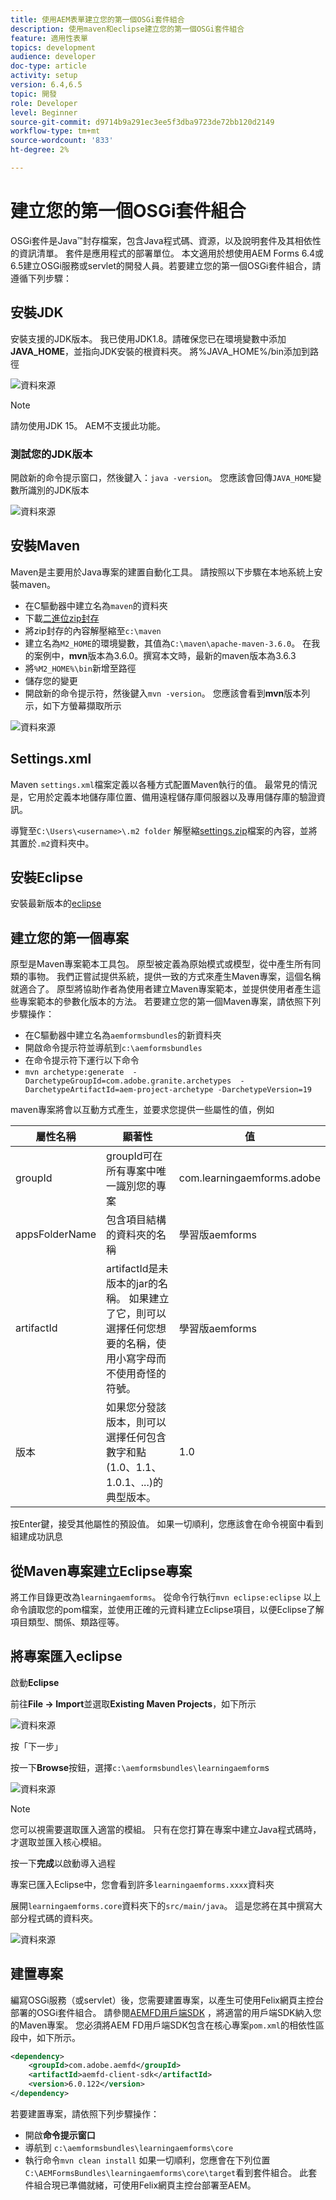 ```yaml
---
title: 使用AEM表單建立您的第一個OSGi套件組合
description: 使用maven和eclipse建立您的第一個OSGi套件組合
feature: 適用性表單
topics: development
audience: developer
doc-type: article
activity: setup
version: 6.4,6.5
topic: 開發
role: Developer
level: Beginner
source-git-commit: d9714b9a291ec3ee5f3dba9723de72bb120d2149
workflow-type: tm+mt
source-wordcount: '833'
ht-degree: 2%

---
```



# 建立您的第一個OSGi套件組合

OSGi套件是Java™封存檔案，包含Java程式碼、資源，以及說明套件及其相依性的資訊清單。 套件是應用程式的部署單位。 本文適用於想使用AEM Forms 6.4或6.5建立OSGi服務或servlet的開發人員。若要建立您的第一個OSGi套件組合，請遵循下列步驟：


## 安裝JDK

安裝支援的JDK版本。 我已使用JDK1.8。請確保您已在環境變數中添加&#x200B;**JAVA_HOME**，並指向JDK安裝的根資料夾。
將%JAVA_HOME%/bin添加到路徑

![資料來源](assets/java-home.JPG)

>[!NOTE]
> 請勿使用JDK 15。 AEM不支援此功能。

### 測試您的JDK版本

開啟新的命令提示窗口，然後鍵入：`java -version`。 您應該會回傳`JAVA_HOME`變數所識別的JDK版本

![資料來源](assets/java-version.JPG)

## 安裝Maven

Maven是主要用於Java專案的建置自動化工具。 請按照以下步驟在本地系統上安裝maven。

* 在C驅動器中建立名為`maven`的資料夾
* 下載[二進位zip封存](http://maven.apache.org/download.cgi)
* 將zip封存的內容解壓縮至`c:\maven`
* 建立名為`M2_HOME`的環境變數，其值為`C:\maven\apache-maven-3.6.0`。 在我的案例中，**mvn**&#x200B;版本為3.6.0。撰寫本文時，最新的maven版本為3.6.3
* 將`%M2_HOME%\bin`新增至路徑
* 儲存您的變更
* 開啟新的命令提示符，然後鍵入`mvn -version`。 您應該會看到&#x200B;**mvn**&#x200B;版本列示，如下方螢幕擷取所示

![資料來源](assets/mvn-version.JPG)

## Settings.xml

Maven `settings.xml`檔案定義以各種方式配置Maven執行的值。 最常見的情況是，它用於定義本地儲存庫位置、備用遠程儲存庫伺服器以及專用儲存庫的驗證資訊。

導覽至`C:\Users\<username>\.m2 folder`
解壓縮[settings.zip](assets/settings.zip)檔案的內容，並將其置於`.m2`資料夾中。

## 安裝Eclipse

安裝最新版本的[eclipse](https://www.eclipse.org/downloads/)

## 建立您的第一個專案

原型是Maven專案範本工具包。 原型被定義為原始模式或模型，從中產生所有同類的事物。 我們正嘗試提供系統，提供一致的方式來產生Maven專案，這個名稱就適合了。 原型將協助作者為使用者建立Maven專案範本，並提供使用者產生這些專案範本的參數化版本的方法。
若要建立您的第一個Maven專案，請依照下列步驟操作：

* 在C驅動器中建立名為`aemformsbundles`的新資料夾
* 開啟命令提示符並導航到`c:\aemformsbundles`
* 在命令提示符下運行以下命令
* `mvn archetype:generate  -DarchetypeGroupId=com.adobe.granite.archetypes  -DarchetypeArtifactId=aem-project-archetype -DarchetypeVersion=19`

maven專案將會以互動方式產生，並要求您提供一些屬性的值，例如

| 屬性名稱 | 顯著性 | 值 |
------------------------|---------------------------------------|---------------------
| groupId | groupId可在所有專案中唯一識別您的專案 | com.learningaemforms.adobe |
| appsFolderName | 包含項目結構的資料夾的名稱 | 學習版aemforms |
| artifactId | artifactId是未版本的jar的名稱。 如果建立了它，則可以選擇任何您想要的名稱，使用小寫字母而不使用奇怪的符號。 | 學習版aemforms |
| 版本 | 如果您分發該版本，則可以選擇任何包含數字和點(1.0、1.1、1.0.1、...)的典型版本。 | 1.0 |

按Enter鍵，接受其他屬性的預設值。
如果一切順利，您應該會在命令視窗中看到組建成功訊息

## 從Maven專案建立Eclipse專案

將工作目錄更改為`learningaemforms`。
從命令行執行`mvn eclipse:eclipse`
以上命令讀取您的pom檔案，並使用正確的元資料建立Eclipse項目，以便Eclipse了解項目類型、關係、類路徑等。

## 將專案匯入eclipse

啟動&#x200B;**Eclipse**

前往&#x200B;**File -> Import**&#x200B;並選取&#x200B;**Existing Maven Projects**，如下所示

![資料來源](assets/import-mvn-project.JPG)

按「下一步」

按一下&#x200B;**Browse**&#x200B;按鈕，選擇`c:\aemformsbundles\learningaemform`s

![資料來源](assets/select-mvn-project.JPG)

>[!NOTE]
>您可以視需要選取匯入適當的模組。 只有在您打算在專案中建立Java程式碼時，才選取並匯入核心模組。

按一下&#x200B;**完成**&#x200B;以啟動導入過程

專案已匯入Eclipse中，您會看到許多`learningaemforms.xxxx`資料夾

展開`learningaemforms.core`資料夾下的`src/main/java`。 這是您將在其中撰寫大部分程式碼的資料夾。

![資料來源](assets/learning-core.JPG)

## 建置專案

編寫OSGi服務（或servlet）後，您需要建置專案，以產生可使用Felix網頁主控台部署的OSGi套件組合。 請參閱[AEMFD用戶端SDK](https://repo.adobe.com/nexus/content/repositories/public/com/adobe/aemfd/aemfd-client-sdk/) ，將適當的用戶端SDK納入您的Maven專案。 您必須將AEM FD用戶端SDK包含在核心專案`pom.xml`的相依性區段中，如下所示。

```xml
<dependency>
    <groupId>com.adobe.aemfd</groupId>
    <artifactId>aemfd-client-sdk</artifactId>
    <version>6.0.122</version>
</dependency>
```

若要建置專案，請依照下列步驟操作：

* 開啟&#x200B;**命令提示窗口**
* 導航到 `c:\aemformsbundles\learningaemforms\core`
* 執行命令`mvn clean install`
如果一切順利，您應會在下列位置`C:\AEMFormsBundles\learningaemforms\core\target`看到套件組合。 此套件組合現已準備就緒，可使用Felix網頁主控台部署至AEM。
